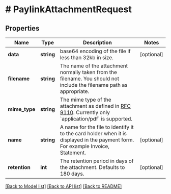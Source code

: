 # # PaylinkAttachmentRequest

## Properties

Name | Type | Description | Notes
------------ | ------------- | ------------- | -------------
**data** | **string** | base64 encoding of the file if less than 32kb in size. | [optional]
**filename** | **string** | The name of the attachment normally taken from the filename. You should not include the filename path as appropriate. |
**mime_type** | **string** | The mime type of the attachment as defined in [RFC 9110](https://www.rfc-editor.org/rfc/rfc9110.html). Currently only &#x60;application/pdf&#x60; is supported. |
**name** | **string** | A name for the file to identify it to the card holder when it is displayed in the payment form. For example Invoice, Statement. | [optional]
**retention** | **int** | The retention period in days of the attachment. Defaults to 180 days. | [optional]

[[Back to Model list]](../../README.md#models) [[Back to API list]](../../README.md#endpoints) [[Back to README]](../../README.md)
